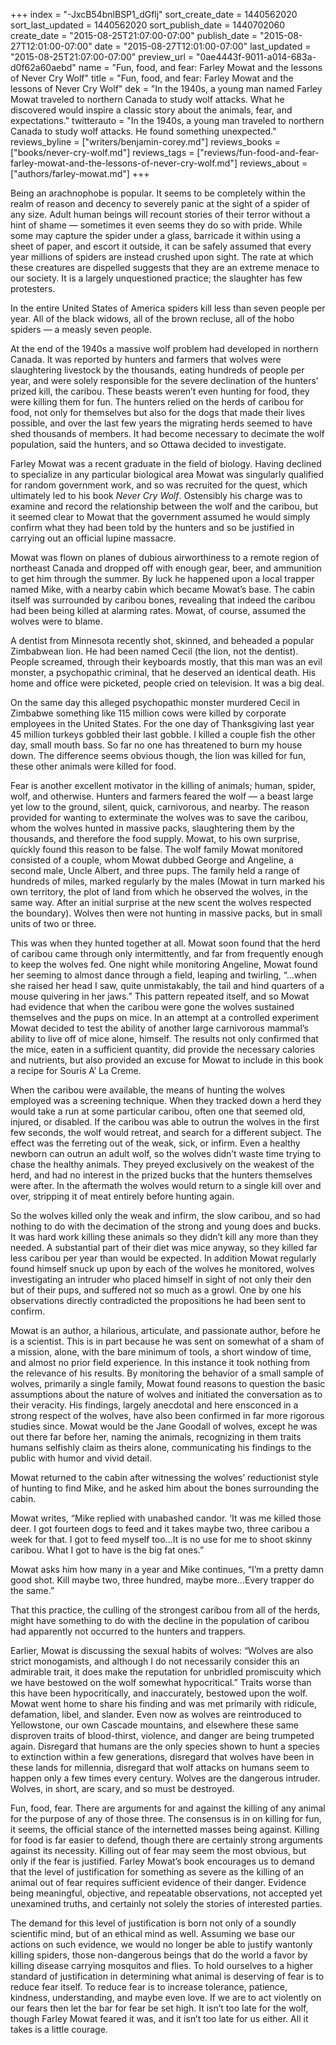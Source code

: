 +++
index = "-JxcB54bnlBSP1_dGflj"
sort_create_date = 1440562020
sort_last_updated = 1440562020
sort_publish_date = 1440702060
create_date = "2015-08-25T21:07:00-07:00"
publish_date = "2015-08-27T12:01:00-07:00"
date = "2015-08-27T12:01:00-07:00"
last_updated = "2015-08-25T21:07:00-07:00"
preview_url = "0ae4443f-9011-a014-683a-d0f62a60aebd"
name = "Fun, food, and fear: Farley Mowat and the lessons of Never Cry Wolf"
title = "Fun, food, and fear: Farley Mowat and the lessons of Never Cry Wolf"
dek = "In the 1940s, a young man named Farley Mowat traveled to northern Canada to study wolf attacks.  What he discovered would inspire a classic story about the animals, fear, and expectations."
twitterauto = "In the 1940s, a young man traveled to northern Canada to study wolf attacks.  He found something unexpected."
reviews_byline = ["writers/benjamin-corey.md"]
reviews_books = ["books/never-cry-wolf.md"]
reviews_tags = ["reviews/fun-food-and-fear-farley-mowat-and-the-lessons-of-never-cry-wolf.md"]
reviews_about = ["authors/farley-mowat.md"]
+++

Being an arachnophobe is popular. It seems to be completely within the realm of reason and decency to severely panic at the sight of a spider of any size. Adult human beings will recount stories of their terror without a hint of shame  — sometimes it even seems they do so with pride. While some may capture the spider under a glass, barricade it within using a sheet of paper, and escort it outside, it can be safely assumed that every year millions of spiders are instead crushed upon sight. The rate at which these creatures are dispelled suggests that they are an extreme menace to our society. It is a largely unquestioned practice; the slaughter has few protesters.  

In the entire United States of America spiders kill less than seven people per year. All of the black widows, all of the brown recluse, all of the hobo spiders — a measly seven people. 

<div class="break"></div>

At the end of the 1940s a massive wolf problem had developed in northern Canada. It was reported by hunters and farmers that wolves were slaughtering livestock by the thousands, eating hundreds of people per year, and were solely responsible for the severe declination of the hunters’ prized kill, the caribou. These beasts weren’t even hunting for food, they were killing them for fun. The hunters relied on the herds of caribou for food, not only for themselves but also for the dogs that made their lives possible, and over the last few years the migrating herds seemed to have shed thousands of members. It had become necessary to decimate the wolf population, said the hunters, and so Ottawa decided to investigate. 

Farley Mowat was a recent graduate in the field of biology. Having declined to specialize in any particular biological area Mowat was singularly qualified for random government work, and so was recruited for the quest, which ultimately led to his book *Never Cry Wolf*. Ostensibly his charge was to examine and record the relationship between the wolf and the caribou, but it seemed clear to Mowat that the government assumed he would simply confirm what they had been told by the hunters and so be justified in carrying out an official lupine massacre.

Mowat was flown on planes of dubious airworthiness to a remote region of northeast Canada and dropped off with enough gear, beer, and ammunition to get him through the summer. By luck he happened upon a local trapper named Mike, with a nearby cabin which became Mowat’s base. The cabin itself was surrounded by caribou bones, revealing that indeed the caribou had been being killed at alarming rates. Mowat, of course, assumed the wolves were to blame.

<div class="break"></div>

A dentist from Minnesota recently shot, skinned, and beheaded a popular Zimbabwean lion. He had been named Cecil (the lion, not the dentist). People screamed, through their keyboards mostly, that this man was an evil monster, a psychopathic criminal, that he deserved an identical death. His home and office were picketed, people cried on television. It was a big deal.

On the same day this alleged psychopathic monster murdered Cecil in Zimbabwe something like 115 million cows were killed by corporate employees in the United States. For the one day of Thanksgiving last year 45 million turkeys gobbled their last gobble. I killed a couple fish the other day, small mouth bass. So far no one has threatened to burn my house down. The difference seems obvious though, the lion was killed for fun, these other animals were killed for food.

Fear is another excellent motivator in the killing of animals; human, spider, wolf, and otherwise. Hunters and farmers feared the wolf — a beast large yet low to the ground, silent, quick, carnivorous, and nearby. The reason provided for wanting to exterminate the wolves was to save the caribou, whom the wolves hunted in massive packs, slaughtering them by the thousands, and therefore the food supply. Mowat, to his own surprise, quickly found this reason to be false. The wolf family Mowat monitored consisted of a couple, whom Mowat dubbed George and Angeline, a second male, Uncle Albert, and three pups. The family held a range of hundreds of miles, marked regularly by the males (Mowat in turn marked his own territory, the plot of land from which he observed the wolves, in the same way. After an initial surprise at the new scent the wolves respected the boundary). Wolves then were not hunting in massive packs, but in small units of two or three. 

This was when they hunted together at all. Mowat soon found that the herd of caribou came through only intermittently, and far from frequently enough to keep the wolves fed. One night while monitoring Angeline, Mowat found her seeming to almost dance through a field, leaping and twirling, “…when she raised her head I saw, quite unmistakably, the tail and hind quarters of a mouse quivering in her jaws.”  This pattern repeated itself, and so Mowat had evidence that when the caribou were gone the wolves sustained themselves and the pups on mice. In an attempt at a controlled experiment Mowat decided to test the ability of another large carnivorous mammal’s ability to live off of mice alone, himself. The results not only confirmed that the mice, eaten in a sufficient quantity, did provide the necessary calories and nutrients, but also provided an excuse for Mowat to include in this book a recipe for Souris A’ La Creme.

<div class="break"></div>

When the caribou were available, the means of hunting the wolves employed was a screening technique. When they tracked down a herd they would take a run at some particular caribou, often one that seemed old, injured, or disabled. If the caribou was able to outrun the wolves in the first few seconds, the wolf would retreat, and search for a different subject. The effect was the ferreting out of the weak, sick, or infirm. Even a healthy newborn can outrun an adult wolf, so the wolves didn’t waste time trying to chase the healthy animals. They preyed exclusively on the weakest of the herd, and had no interest in the prized bucks that the hunters themselves were after. In the aftermath the wolves would return to a single kill over and over, stripping it of meat entirely before hunting again. 

So the wolves killed only the weak and infirm, the slow caribou, and so had nothing to do with the decimation of the strong and young does and bucks. It was hard work killing these animals so they didn’t kill any more than they needed. A substantial part of their diet was mice anyway, so they killed far less caribou per year than would be expected. In addition Mowat regularly found himself snuck up upon by each of the wolves he monitored, wolves investigating an intruder who placed himself in sight of not only their den but of their pups, and suffered not so much as a growl. One by one his observations directly contradicted the propositions he had been sent to confirm.  

<div class="break"></div>

Mowat is an author, a hilarious, articulate, and passionate author, before he is a scientist. This is in part because he was sent on somewhat of a sham of a mission, alone, with the bare minimum of tools, a short window of time, and almost no prior field experience. In this instance it took nothing from the relevance of his results. By monitoring the behavior of a small sample of wolves, primarily a single family, Mowat found reasons to question the basic assumptions about the nature of wolves and initiated the conversation as to their veracity. His findings, largely anecdotal and here ensconced in a strong respect of the wolves, have also been confirmed in far more rigorous studies since. Mowat would be the Jane Goodall of wolves, except he was out there far before her, naming the animals, recognizing in them traits humans selfishly claim as theirs alone, communicating his findings to the public with humor and vivid detail.

Mowat returned to the cabin after witnessing the wolves’ reductionist style of hunting to find Mike, and he asked him about the bones surrounding the cabin. 

Mowat writes, “Mike replied with unabashed candor. ‘It was me killed those deer. I got fourteen dogs to feed and it takes maybe two, three caribou a week for that. I got to feed myself too…It is no use for me to shoot skinny caribou. What I got to have is the big fat ones.” 

Mowat asks him how many in a year and Mike continues, “I’m a pretty damn good shot. Kill maybe two, three hundred, maybe more…Every trapper do the same.”

That this practice, the culling of the strongest caribou from all of the herds, might have something to do with the decline in the population of caribou had apparently not occurred to the hunters and trappers.

Earlier, Mowat is discussing the sexual habits of wolves: “Wolves are also strict monogamists, and although I do not necessarily consider this an admirable trait, it does make the reputation for unbridled promiscuity which we have bestowed on the wolf somewhat hypocritical.” Traits worse than this have been hypocritically, and inaccurately, bestowed upon the wolf. Mowat went home to share his finding and was met primarily with ridicule, defamation, libel, and slander. Even now as wolves are reintroduced to Yellowstone, our own Cascade mountains, and elsewhere these same disproven traits of blood-thirst, violence, and danger are being trumpeted again. Disregard that humans are the only species shown to hunt a species to extinction within a few generations, disregard that wolves have been in these lands for millennia, disregard that wolf attacks on humans seem to happen only a few times every century. Wolves are the dangerous intruder. Wolves, in short, are scary, and so must be destroyed.

<div class="break"></div>

Fun, food, fear. There are arguments for and against the killing of any animal for the purpose of any of those three. The consensus is in on killing for fun, it seems, the official stance of the internetted masses being against. Killing for food is far easier to defend, though there are certainly strong arguments against its necessity. Killing out of fear may seem the most obvious, but only if the fear is justified. Farley Mowat’s book encourages us to demand that the level of justification for something as severe as the killing of an animal out of fear requires sufficient evidence of their danger. Evidence being meaningful, objective, and repeatable observations, not accepted yet unexamined truths, and certainly not solely the stories of interested parties.

The demand for this level of justification is born not only of a soundly scientific mind, but of an ethical mind as well. Assuming we base our actions on such evidence, we would no longer be able to justify wantonly killing spiders, those non-dangerous beings that do the world a favor by killing disease carrying mosquitos and flies.  To hold ourselves to a higher standard of justification in determining what animal is deserving of fear is to reduce fear itself. To reduce fear is to increase tolerance, patience, kindness, understanding, and maybe even love. If we are to act violently on our fears then let the bar for fear be set high. It isn’t too late for the wolf, though Farley Mowat feared it was, and it isn’t too late for us either. All it takes is a little courage.
